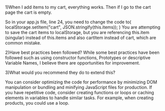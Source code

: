 1)When I add items to my cart, everything works. Then if I go to the cart page the cart is empty.

So in your app.js file, line 24, you need to change the code to( localStorage.setItem("cart", JSON.stringify(this.items)); )
You are attempting to save the cart items to localStorage, but you are referencing this.item (singular) instead of this.items and also cartItem instead of cart, which are common mistake.

2)Have best practices been followed?
    While some best practices have been followed such as using constructor functions, Prototypes or descriptive Variable Names, 
    I believe there are opportunities for improvement.


3)What would you recommend they do to extend this?

You can consider optimizing the code for performance by minimizing DOM manipulation or bundling and minifying JavaScript files for production.
If you have repetitive code, consider creating functions or loops or caching elements in variables to handle similar tasks.
For example, when creating products, you could use a loop.